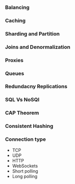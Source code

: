 ### Balancing 
### Caching 
### Sharding and Partition
### Joins and Denormalization
### Proxies 
### Queues
### Redundacny Replications 
### SQL Vs NoSQl
### CAP Theorem
### Consistent Hashing 
### Connection type 
- TCP
- UDP
- HTTP
- WebSockets
- Short polling 
- Long polling
